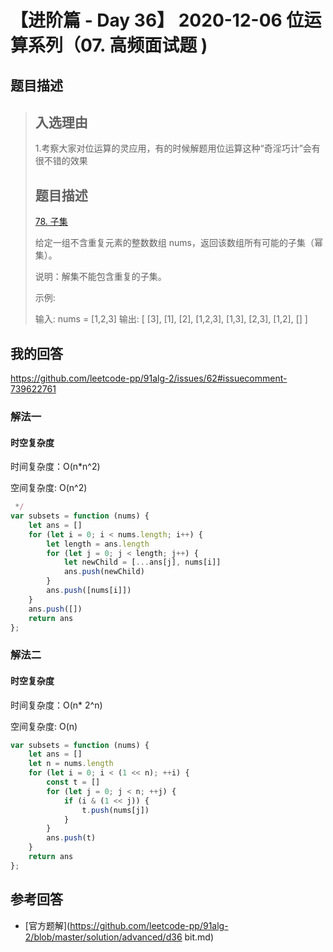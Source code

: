# 【进阶篇 - Day 36】 2020-12-06 位运算系列（07. 高频面试题 ) 

## 题目描述

> ## 入选理由
>
> 1.考察大家对位运算的灵应用，有的时候解题用位运算这种“奇淫巧计”会有很不错的效果
>
> ## 题目描述
>
> [78. 子集](https://leetcode-cn.com/problems/subsets/)
>
> 给定一组不含重复元素的整数数组 nums，返回该数组所有可能的子集（幂集）。
>
> 说明：解集不能包含重复的子集。
>
> 示例:
>
> 输入: nums = [1,2,3]
> 输出:
> [
> [3],
>  [1],
>  [2],
>  [1,2,3],
>  [1,3],
>  [2,3],
>  [1,2],
>  []
> ]

## 我的回答

https://github.com/leetcode-pp/91alg-2/issues/62#issuecomment-739622761

### 解法一

#### 时空复杂度

时间复杂度：O(n*n^2)

空间复杂度:   O(n^2)

```js
 */
var subsets = function (nums) {
    let ans = []
    for (let i = 0; i < nums.length; i++) {
        let length = ans.length
        for (let j = 0; j < length; j++) {
            let newChild = [...ans[j], nums[i]]
            ans.push(newChild)
        }
        ans.push([nums[i]])
    }
    ans.push([])
    return ans
};
```

### 解法二

#### 时空复杂度

时间复杂度：O(n* 2^n)

空间复杂度:   O(n)

```js
var subsets = function (nums) {
    let ans = []
    let n = nums.length
    for (let i = 0; i < (1 << n); ++i) {
        const t = []
        for (let j = 0; j < n; ++j) {
            if (i & (1 << j)) {
                t.push(nums[j])
            }
        }
        ans.push(t)
    }
    return ans
};
```



## 参考回答

- [官方题解](https://github.com/leetcode-pp/91alg-2/blob/master/solution/advanced/d36 bit.md)
